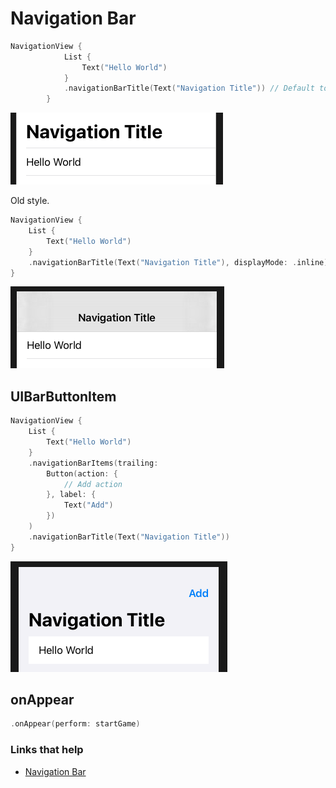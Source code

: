 # Navigation Bar

```swift
NavigationView {
            List {
                Text("Hello World")
            }
            .navigationBarTitle(Text("Navigation Title")) // Default to large title style
        }
```

![](images/1.png)

Old style.

```swift
NavigationView {            
    List {
        Text("Hello World")
    }
    .navigationBarTitle(Text("Navigation Title"), displayMode: .inline)
}
```

![](images/2.png)

## UIBarButtonItem

```swift
NavigationView {
    List {
        Text("Hello World")
    }
    .navigationBarItems(trailing:
        Button(action: {
            // Add action
        }, label: {
            Text("Add")
        })
    )
    .navigationBarTitle(Text("Navigation Title"))
}
```

![](images/3.png)






## onAppear

```swift
.onAppear(perform: startGame)
```

### Links that help

- [Navigation Bar](https://www.hackingwithswift.com/books/ios-swiftui/adding-a-navigation-bar)
